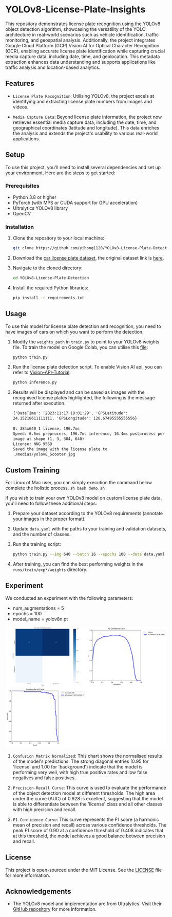 # YOLOv8-License-Plate-Insights

This repository demonstrates license plate recognition using the YOLOv8 object detection algorithm, showcasing the versatility of the YOLO architecture in real-world scenarios such as vehicle identification, traffic monitoring, and geospatial analysis. Additionally, the project integrates Google Cloud Platform (GCP) Vision AI for Optical Character Recognition (OCR), enabling accurate license plate identification while capturing crucial media capture data, including date, time, and geolocation. This metadata extraction enhances data understanding and supports applications like traffic analysis and location-based analytics.

## Features

* `License Plate Recognition`: Utilising YOLOv8, the project excels at identifying and extracting license plate numbers from images and videos.

* `Media Capture Data`: Beyond license plate information, the project now retrieves essential media capture data, including the date, time, and geographical coordinates (latitude and longitude). This data enriches the analysis and extends the project's usability to various real-world applications.

## Setup

To use this project, you'll need to install several dependencies and set up your environment. Here are the steps to get started:

### Prerequisites

- Python 3.8 or higher
- PyTorch (with MPS or CUDA support for GPU acceleration)
- Ultralytics YOLOv8 library
- OpenCV

### Installation

1. Clone the repository to your local machine:

    ```sh
    git clone https://github.com/yihong1120/YOLOv8-License-Plate-Detection.git
    ```

2. Download the [car license plate dataset](https://1drv.ms/u/s!AiltJg0lR4P-ylzt6zyr3s3tEpij?e=r5E9ja), the  original dataset link is [here](https://www.kaggle.com/datasets/andrewmvd/car-plate-detection?resource=download).

3. Navigate to the cloned directory:

    ```sh
    cd YOLOv8-License-Plate-Detection
    ```

4. Install the required Python libraries:

    ```sh
    pip install -r requirements.txt
    ```

## Usage

To use this model for license plate detection and recognition, you need to have images of cars on which you want to perform the detection.

1. Modify the `weights_path` in `train.py` to point to your YOLOv8 weights file.  To train the model on Google Colab, you can utilise this [file](License_Plate_Detection.ipynb):

    ```python
    python train.py
    ```

2. Run the license plate detection script.  To enable Vision AI api, you can refer to [Vision-API-Tutorial](manual/Vision-API-Tutorial.md):

    ```sh
    python inference.py
    ```

3. Results will be displayed and can be saved as images with the recognised license plates highlighted, the following is the message returned after execution.
    ```
    {'DateTime': '2023:11:17 19:01:29', 'GPSLatitude': 24.15218611111111, 'GPSLongitude': 120.67495555555556}

    0: 384x640 1 license, 196.7ms
    Speed: 6.6ms preprocess, 196.7ms inference, 16.4ms postprocess per image at shape (1, 3, 384, 640)
    License: NNG 9569
    Saved the image with the license plate to ./medias/yolov8_Scooter.jpg
    ```

## Custom Training

For Linux of Mac user, you can simply execution the command below complete the holistic process.
    ```sh
    bash demo.sh
    ```

If you wish to train your own YOLOv8 model on custom license plate data, you'll need to follow these additional steps:

1. Prepare your dataset according to the YOLOv8 requirements (annotate your images in the proper format).
2. Update `data.yaml` with the paths to your training and validation datasets, and the number of classes.
3. Run the training script:

    ```sh
    python train.py --img 640 --batch 16 --epochs 100 --data data.yaml --weights yolov8n.pt
    ```

4. After training, you can find the best performing weights in the `runs/train/exp*/weights` directory.

## Experiment

We conducted an experiment with the following parameters:
- num_augmentations = 5
- epochs = 100
- model_name = yolov8n.pt

![train_output](./medias/train_output.png)

1. `Confusion Matrix Normalized`: This chart shows the normalised results of the model's predictions. The strong diagonal entries (0.95 for 'license' and 1.00 for 'background') indicate that the model is performing very well, with high true positive rates and low false negatives and false positives.

2. `Precision-Recall Curve`: This curve is used to evaluate the performance of the object detection model at different thresholds. The high area under the curve (AUC) of 0.928 is excellent, suggesting that the model is able to differentiate between the 'license' class and all other classes with high precision and recall.

3. `F1-Confidence Curve`: This curve represents the F1 score (a harmonic mean of precision and recall) across various confidence thresholds. The peak F1 score of 0.90 at a confidence threshold of 0.408 indicates that at this threshold, the model achieves a good balance between precision and recall.

## License

This project is open-sourced under the MIT License. See the [LICENSE](./LICENSE) file for more information.

## Acknowledgements

- The YOLOv8 model and implementation are from Ultralytics. Visit their [GitHub repository](https://github.com/ultralytics/ultralytics) for more information.